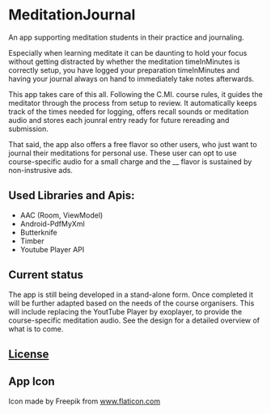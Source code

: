 # MeditationJournal

An app supporting meditation students in their practice and journaling.

Especially when learning meditate it can be daunting to hold your focus without getting distracted by whether the meditation timeInMinutes is correctly setup, you have logged your preparation timeInMinutes and having your journal always on hand to immediately take notes afterwards.

This app takes care of this all. Following the C.MI. course rules, it guides the meditator through the process from setup to review. It automatically keeps track of the times needed for logging, offers recall sounds or meditation audio and stores each jounral entry ready for future rereading and submission.

That said, the app also offers a free flavor so other users, who just want to journal their meditations for personal use. These user can opt to use course-specific audio for a small charge and the __ flavor is sustained by non-instrusive ads.

## Used Libraries and Apis:

* AAC (Room, ViewModel)
* Android-PdfMyXml
* Butterknife
* Timber
* Youtube Player API

## Current status

The app is still being developed in a stand-alone form. Once completed it will be further adapted based on the needs of the course organisers. This will include replacing the YoutTube Player by exoplayer, to provide the course-specific meditation audio. See the design for a detailed overview of what is to come.

## [License](https://github.com/hpols/MedJour/blob/master/LICENSE)

## App Icon
Icon made by Freepik from www.flaticon.com 
